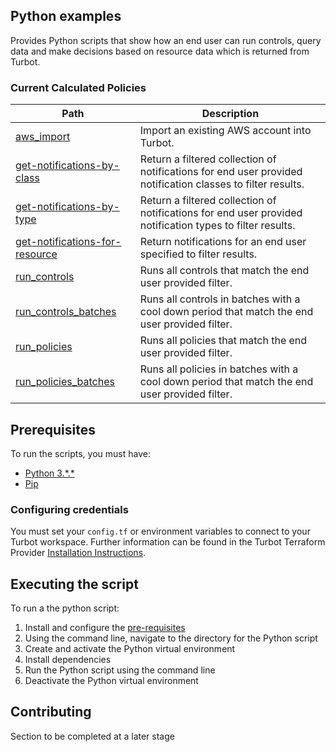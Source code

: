 ## Python examples

Provides Python scripts that show how an end user can run controls, query data and make decisions based on resource data
which is returned from Turbot.

### Current Calculated Policies

| Path | Description |
| ---- | ----------- |
| [aws_import](./aws_import/README.md) | Import an existing AWS account into Turbot. |
| [get-notifications-by-class](./get-notifications-by-class/README.md) | Return a filtered collection of notifications for end user provided notification classes to filter results. |
| [get-notifications-by-type](./get-notifications-by-type/README.md) | Return a filtered collection of notifications for end user provided notification types to filter results. |
| [get-notifications-for-resource](./get-notifications-for-resource/README.md) | Return notifications for an end user specified to filter results. |
| [run_controls](./run_controls/README.md) | Runs all controls that match the end user provided filter. |
| [run_controls_batches](./run_controls_batches/README.md) | Runs all controls in batches with a cool down period that match the end user provided filter. |
| [run_policies](./run_policies/README.md) | Runs all policies that match the end user provided filter. |
| [run_policies_batches](./run_policies_batches/README.md) | Runs all policies in batches with a cool down period that match the end user provided filter. |

## Prerequisites

To run the scripts, you must have:

- [Python 3.\*.*](https://www.python.org/downloads/)
- [Pip](https://pip.pypa.io/en/stable/installing/)

### Configuring credentials

You must set your `config.tf` or environment variables to connect to your Turbot workspace.
Further information can be found in the Turbot Terraform Provider [Installation Instructions](https://turbot.com/v5/docs/reference/terraform/provider).

## Executing the script

To run a the python script:

1. Install and configure the [pre-requisites](#pre-requisites)
1. Using the command line, navigate to the directory for the Python script
1. Create and activate the Python virtual environment
1. Install dependencies
1. Run the Python script using the command line
1. Deactivate the Python virtual environment

## Contributing

Section to be completed at a later stage